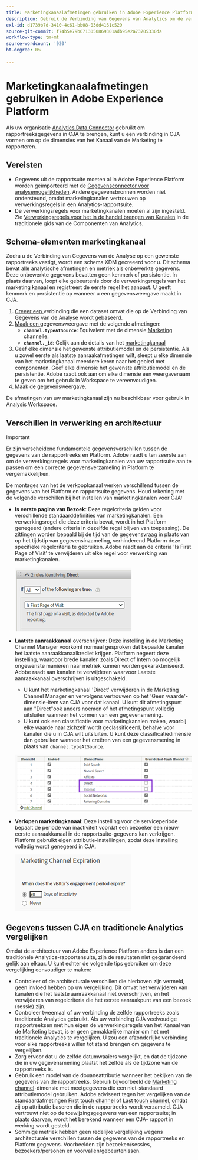 ```yaml
---
title: Marketingkanaalafmetingen gebruiken in Adobe Experience Platform
description: Gebruik de Verbinding van Gegevens van Analytics om de verwerkingsregels van het Kanaal van de Marketing in Adobe Experience Platform te brengen.
exl-id: d1739b7d-3410-4c61-bb08-03dd4161c529
source-git-commit: f74b5e79b6713050869301adb95e2a73705330da
workflow-type: tm+mt
source-wordcount: '920'
ht-degree: 0%

---
```


# Marketingkanaalafmetingen gebruiken in Adobe Experience Platform

Als uw organisatie [Analytics Data Connector](https://experienceleague.adobe.com/docs/experience-platform/sources/connectors/adobe-applications/analytics.html) gebruikt om rapportreeksgegevens in CJA te brengen, kunt u een verbinding in CJA vormen om op de dimensies van het Kanaal van de Marketing te rapporteren.

## Vereisten

* Gegevens uit de rapportsuite moeten al in Adobe Experience Platform worden geïmporteerd met de [Gegevensconnector voor analysemogelijkheden](https://experienceleague.adobe.com/docs/experience-platform/sources/connectors/adobe-applications/analytics.html). Andere gegevensbronnen worden niet ondersteund, omdat marketingkanalen vertrouwen op verwerkingsregels in een Analytics-rapportsuite.
* De verwerkingsregels voor marketingkanalen moeten al zijn ingesteld. Zie [Verwerkingsregels voor het in de handel brengen van Kanalen](https://experienceleague.adobe.com/docs/analytics/components/marketing-channels/c-rules.html) in de traditionele gids van de Componenten van Analytics.

## Schema-elementen marketingkanaal

Zodra u de Verbinding van Gegevens van de Analyse op een gewenste rapportreeks vestigt, wordt een schema XDM gecreeerd voor u. Dit schema bevat alle analytische afmetingen en metriek als onbewerkte gegevens. Deze onbewerkte gegevens bevatten geen kenmerk of persistentie. In plaats daarvan, loopt elke gebeurtenis door de verwerkingsregels van het marketing kanaal en registreert de eerste regel het aanpast. U geeft kenmerk en persistentie op wanneer u een gegevensweergave maakt in CJA.

1. [Creeer een ](/help/connections/create-connection.md) verbinding die een dataset omvat die op de Verbinding van Gegevens van de Analyse wordt gebaseerd.
2. [Maak een ](/help/data-views/create-dataview.md) gegevensweergave met de volgende afmetingen:
   * **`channel.typeAtSource`**: Equivalent met de dimensie  [Marketing ](https://experienceleague.adobe.com/docs/analytics/components/dimensions/marketing-channel.html) channelle.
   * **`channel._id`**: Gelijk aan de details van het  [marketingkanaal](https://experienceleague.adobe.com/docs/analytics/components/dimensions/marketing-detail.html)
3. Geef elke dimensie het gewenste attributiemodel en de persistentie. Als u zowel eerste als laatste aanraakafmetingen wilt, sleept u elke dimensie van het marketingkanaal meerdere keren naar het gebied met componenten. Geef elke dimensie het gewenste attributiemodel en de persistentie. Adobe raadt ook aan om elke dimensie een weergavenaam te geven om het gebruik in Workspace te vereenvoudigen.
4. Maak de gegevensweergave.

De afmetingen van uw marketingkanaal zijn nu beschikbaar voor gebruik in Analysis Workspace.

## Verschillen in verwerking en architectuur

>[!IMPORTANT]
>
>Er zijn verscheidene fundamentele gegevensverschillen tussen de gegevens van de rapportreeks en Platform. Adobe raadt u ten zeerste aan om de verwerkingsregels voor marketingkanalen van uw rapportsuite aan te passen om een correcte gegevensverzameling in Platform te vergemakkelijken.

De montages van het de verkoopkanaal werken verschillend tussen de gegevens van het Platform en rapportsuite gegevens. Houd rekening met de volgende verschillen bij het instellen van marketingkanalen voor CJA:

* **Is eerste pagina van Bezoek**: Deze regelcriteria gelden voor verschillende standaarddefinities van marketingkanalen. Een verwerkingsregel die deze criteria bevat, wordt in het Platform genegeerd (andere criteria in dezelfde regel blijven van toepassing). De zittingen worden bepaald bij de tijd van de gegevensvraag in plaats van op het tijdstip van gegevensinzameling, verhinderend Platform deze specifieke regelcriteria te gebruiken. Adobe raadt aan de criteria &#39;Is First Page of Visit&#39; te verwijderen uit elke regel voor verwerking van marketingkanalen.

   ![Eerste pagina van het bezoek](assets/first-page-of-visit.png)

* **Laatste aanraakkanaal** overschrijven: Deze instelling in de Marketing Channel Manager voorkomt normaal gesproken dat bepaalde kanalen het laatste aanraakkanaalkrediet krijgen. Platform negeert deze instelling, waardoor brede kanalen zoals Direct of Intern op mogelijk ongewenste manieren naar metriek kunnen worden gekarakteriseerd. Adobe raadt aan kanalen te verwijderen waarvoor Laatste aanraakkanaal overschrijven is uitgeschakeld.
   * U kunt het marketingkanaal &#39;Direct&#39; verwijderen in de Marketing Channel Manager en vervolgens vertrouwen op het &#39;Geen waarde&#39;-dimensie-item van CJA voor dat kanaal. U kunt dit afmetingspunt aan &quot;Direct&quot;ook anders noemen of het afmetingspunt volledig uitsluiten wanneer het vormen van een gegevensmening.
   * U kunt ook een classificatie voor marketingkanalen maken, waarbij elke waarde naar zichzelf wordt geclassificeerd, behalve voor kanalen die u in CJA wilt uitsluiten. U kunt deze classificatiedimensie dan gebruiken wanneer het creëren van een gegevensmening in plaats van `channel.typeAtSource`.

   ![Laatste aanraakkanaal overschrijven](assets/override-last-touch-channel.png)

* **Verlopen marketingkanaal**: Deze instelling voor de serviceperiode bepaalt de periode van inactiviteit voordat een bezoeker een nieuw eerste aanraakkanaal in de rapportsuite-gegevens kan verkrijgen. Platform gebruikt eigen attributie-instellingen, zodat deze instelling volledig wordt genegeerd in CJA.

   ![Vervaldatum marketingkanaal](assets/marketing-channel-expiration.png)

## Gegevens tussen CJA en traditionele Analytics vergelijken

Omdat de architectuur van Adobe Experience Platform anders is dan een traditionele Analytics-rapportensuite, zijn de resultaten niet gegarandeerd gelijk aan elkaar. U kunt echter de volgende tips gebruiken om deze vergelijking eenvoudiger te maken:

* Controleer of de architecturale verschillen die hierboven zijn vermeld, geen invloed hebben op uw vergelijking. Dit omvat het verwijderen van kanalen die het laatste aanraakkanaal niet overschrijven, en het verwijderen van regelcriteria die het eerste aanraakpunt van een bezoek (sessie) zijn.
* Controleer tweemaal of uw verbinding de zelfde rapportreeks zoals traditionele Analytics gebruikt. Als uw verbinding CJA veelvoudige rapportreeksen met hun eigen de verwerkingsregels van het Kanaal van de Marketing bevat, is er geen gemakkelijke manier om het met traditionele Analytics te vergelijken. U zou een afzonderlijke verbinding voor elke rapportreeks willen tot stand brengen om gegevens te vergelijken.
* Zorg ervoor dat u de zelfde datumwaaiers vergelijkt, en dat de tijdzone die in uw gegevensmening plaatst het zelfde als de tijdzone van de rapportreeks is.
* Gebruik een model van de douaneattributie wanneer het bekijken van de gegevens van de rapportreeks. Gebruik bijvoorbeeld de [Marketing channel](https://experienceleague.adobe.com/docs/analytics/components/dimensions/marketing-channel.html)-dimensie met meetgegevens die een niet-standaard attributiemodel gebruiken. Adobe adviseert tegen het vergelijken van de standaardafmetingen [First touch channel](https://experienceleague.adobe.com/docs/analytics/components/dimensions/first-touch-channel.html) of [Last touch channel](https://experienceleague.adobe.com/docs/analytics/components/dimensions/last-touch-channel.html), omdat zij op attributie baseren die in de rapportreeks wordt verzameld. CJA vertrouwt niet op de toewijzingsgegevens van een rapportsuite; in plaats daarvan, wordt het berekend wanneer een CJA- rapport in werking wordt gesteld.
* Sommige metriek hebben geen redelijke vergelijking wegens architecturale verschillen tussen de gegevens van de rapportreeks en Platform gegevens. Voorbeelden zijn bezoeken/sessies, bezoekers/personen en voorvallen/gebeurtenissen.
